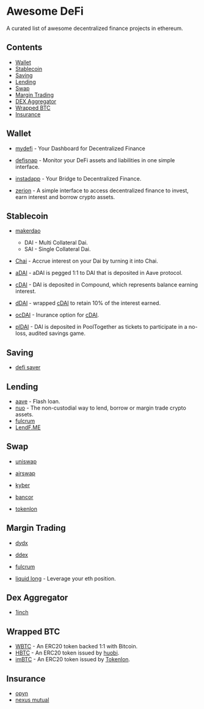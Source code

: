 # Awesome DeFi
A curated list of awesome decentralized finance projects in ethereum.

## Contents

- [Wallet](#wallet)
- [Stablecoin](#stablecoin)
- [Saving](#saving)
- [Lending](#lending)
- [Swap](#swap)
- [Margin Trading](#margin)
- [DEX Aggregator](#dex-aggregator)
- [Wrapped BTC](#wrapped-btc)
- [Insurance](#insurance)



<a name="wallet" />

## Wallet

* [mydefi](https://mydefi.org) - Your Dashboard for Decentralized Finance

* [defisnap](https://www.defisnap.io/) - Monitor your DeFi assets and liabilities in one simple interface.

* [instadapp](https://instadapp.io/) - Your Bridge to Decentralized Finance.

* [zerion](https://zerion.io/) - A simple interface to access decentralized finance to invest, earn interest and borrow crypto assets.



<a name="stablecoin" />

## Stablecoin

* [makerdao](https://makerdao.com/)

    * DAI - Multi Collateral Dai.
    * SAI - Single Collateral Dai.

* [Chai](https://chai.money/) - Accrue interest on your Dai by turning it into Chai.

* [aDAI](https://aave.com/) - aDAI is pegged 1:1 to DAI that is deposited in Aave protocol.

* [cDAI](https://compound.finance/ctokens) - DAI is deposited in Compound, which represents balance earning interest.

* [dDAI](https://github.com/dharma-eng/dharma-token) - wrapped [cDAI](https://compound.finance/ctokens) to retain 10% of the interest earned.

* [ocDAI](https://opyn.co/#/) - Inurance option for [cDAI](https://compound.finance/ctokens).

* [plDAI](https://www.pooltogether.com/) - DAI is deposited in PoolTogether as tickets to participate in a no-loss, audited savings game.



<a name="saving" />

## Saving

* [defi saver](https://defisaver.com/)



<a name="lending" />

## Lending

* [aave](https://aave.com/) - Flash loan.
* [nuo](https://www.nuo.network/) - The non-custodial way to lend, borrow or margin trade crypto assets.
* [fulcrum](https://fulcrum.trade/)
* [LendF.ME](https://www.lendf.me/)



<a name="swap" />

## Swap

- [uniswap](https://uniswap.exchange/)

- [airswap](https://www.airswap.io/)

- [kyber](https://kyber.network/)

- [bancor](https://www.bancor.network/)

- [tokenlon](https://tokenlon.im/)




<a name="margin" />

## Margin Trading

* [dydx](https://dydx.exchange/)

* [ddex](https://ddex.io/)

* [fulcrum](https://fulcrum.trade/)

* [liquid long](https://liquid-long.keydonix.com/#/) - Leverage your eth position.



<a name="dex-aggregator" />

## Dex Aggregator

* [1inch](https://1inch.exchange/#/)



<a name="wrapped-btc" />

## Wrapped BTC

* [WBTC](https://www.wbtc.network/) - An ERC20 token backed 1:1 with Bitcoin.
* [HBTC](https://www.hbtc.finance/) - An ERC20 token issued by [huobi](https://www.huobi.com/).
* [imBTC](https://tokenlon.im/imBTC) - An ERC20 token issued by [Tokenlon](https://tokenlon.im/).



<a name="insurance" />

## Insurance

* [opyn](https://opyn.co/#/)
* [nexus mutual](https://app.nexusmutual.io/)

